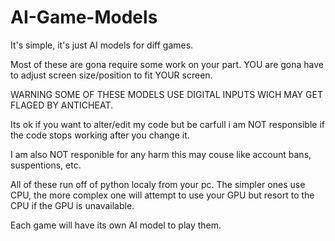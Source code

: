 # AI-Game-Models
It's simple, it's just AI models for diff games.

Most of these are gona require some work on your part.
YOU are gona have to adjust screen size/position to fit YOUR screen.

WARNING SOME OF THESE MODELS USE DIGITAL INPUTS WICH MAY GET FLAGED BY ANTICHEAT.

Its ok if you want to alter/edit my code but be carfull i am NOT responsible if the code stops working after you change it.

I am also NOT responible for any harm this may couse like account bans, suspentions, etc.

All of these run off of python localy from your pc.
The simpler ones use CPU, the more complex one will attempt to use your GPU but resort to the CPU if the GPU is unavailable.

Each game will have its own AI model to play them.
